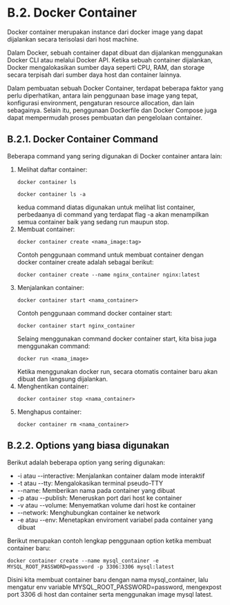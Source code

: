 # B.2. Docker Container

Docker container merupakan instance dari docker image yang dapat dijalankan secara terisolasi dari host machine.

Dalam Docker, sebuah container dapat dibuat dan dijalankan menggunakan Docker CLI atau melalui Docker API. Ketika sebuah container dijalankan, Docker mengalokasikan sumber daya seperti CPU, RAM, dan storage secara terpisah dari sumber daya host dan container lainnya.

Dalam pembuatan sebuah Docker Container, terdapat beberapa faktor yang perlu diperhatikan, antara lain penggunaan base image yang tepat, konfigurasi environment, pengaturan resource allocation, dan lain sebagainya. Selain itu, penggunaan Dockerfile dan Docker Compose juga dapat mempermudah proses pembuatan dan pengelolaan container.

## B.2.1. Docker Container Command
Beberapa command yang sering digunakan di Docker container antara lain:
1. Melihat daftar container:
    ``` 
    docker container ls
    ```
    ``` 
    docker container ls -a
    ```
    kedua command diatas digunakan untuk melihat list container, perbedaanya di command yang terdapat flag -a akan menampilkan semua container baik yang sedang run maupun stop.
2. Membuat container:
    ```
    docker container create <nama_image:tag>
    ```
    Contoh penggunaan command untuk membuat container dengan docker container create adalah sebagai berikut:
    ```
    docker container create --name nginx_container nginx:latest
    ```
3. Menjalankan container:
    ```
    docker container start <nama_container>
    ```
    Contoh penggunaan command docker container start:
    ```
    docker container start nginx_container
    ```
    Selaing menggunakan command docker container start, kita bisa juga menggunakan command:
    ```
    docker run <nama_image>
    ```
    Ketika menggunakan docker run, secara otomatis container baru akan dibuat dan langsung dijalankan.
4. Menghentikan container:
    ```
    docker container stop <nama_container>
    ```
5. Menghapus container:
    ```
    docker container rm <nama_container>
    ```

## B.2.2. Options yang biasa digunakan
Berikut adalah beberapa option yang sering digunakan:
- -i atau --interactive: Menjalankan container dalam mode interaktif
- -t atau --tty: Mengalokasikan terminal pseudo-TTY
 - --name: Memberikan nama pada container yang dibuat
 - -p atau --publish: Meneruskan port dari host ke container
 - -v atau --volume: Menyematkan volume dari host ke container
 - --network: Menghubungkan container ke network
 - -e atau --env: Menetapkan enviroment variabel pada container yang dibuat

Berikut merupakan contoh lengkap penggunaan option ketika membuat container baru:
```
docker container create --name mysql_container -e MYSQL_ROOT_PASSWORD=password -p 3306:3306 mysql:latest
```
Disini kita membuat container baru dengan nama mysql_container, lalu mengatur env variable MYSQL_ROOT_PASSWORD=password, mengexpost port 3306 di host dan container serta menggunakan image mysql latest.